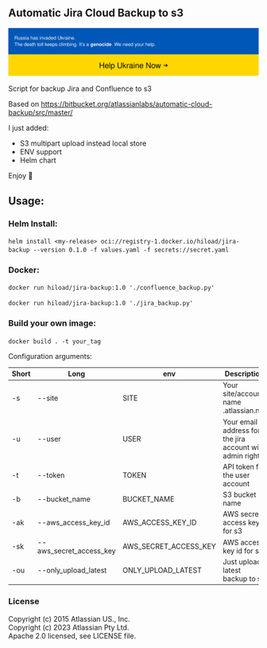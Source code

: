## Automatic Jira Cloud Backup to s3
[![Stand With Ukraine](https://raw.githubusercontent.com/vshymanskyy/StandWithUkraine/main/banner2-direct.svg)](https://vshymanskyy.github.io/StandWithUkraine/)

Script for backup Jira and Confluence to s3

Based on https://bitbucket.org/atlassianlabs/automatic-cloud-backup/src/master/

I just added:
* S3 multipart upload instead local store
* ENV support
* Helm chart

Enjoy 🙂

## Usage:

### Helm Install:

`helm install <my-release> oci://registry-1.docker.io/hiload/jira-backup --version 0.1.0 -f values.yaml -f secrets://secret.yaml`


### Docker:

`docker run hiload/jira-backup:1.0 './confluence_backup.py'`

`docker run hiload/jira-backup:1.0 './jira_backup.py'`

### Build your own image:

`docker build . -t your_tag`

Configuration arguments:

| Short | Long                    | env                   | Description                                               |
|-------|-------------------------|-----------------------|-----------------------------------------------------------|
| -s    | --site                  | SITE                  | Your site/account name <account>.atlassian.net            |
| -u    | --user                  | USER                  | Your email address for the jira account with admin rights |
| -t    | --token                 | TOKEN                 | API token for the user account                            |
| -b    | --bucket_name           | BUCKET_NAME           | S3 bucket name                                            |
| -ak   | --aws_access_key_id     | AWS_ACCESS_KEY_ID     | AWS secret access key for s3                              |                                                                                                                                                                |
| -sk   | --aws_secret_access_key | AWS_SECRET_ACCESS_KEY | AWS access key id for s3                                  |
| -ou   | --only_upload_latest    | ONLY_UPLOAD_LATEST    | Just upload latest backup to s3                           |

### License
Copyright (c) 2015 Atlassian US., Inc.\
Copyright (c) 2023 Atlassian Pty Ltd.\
Apache 2.0 licensed, see LICENSE file.